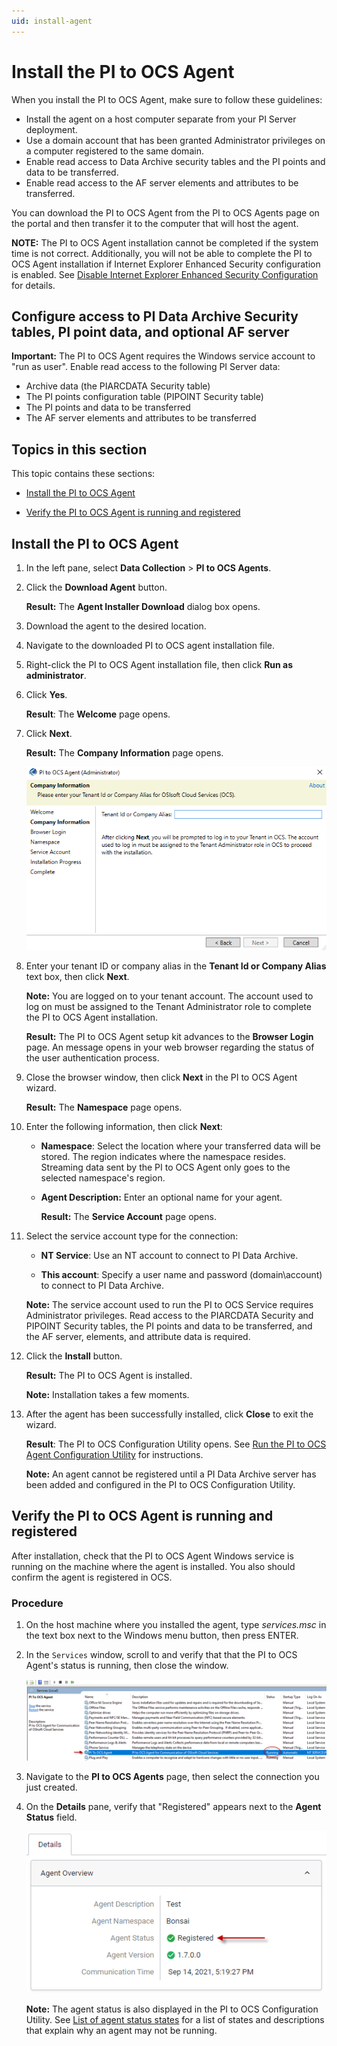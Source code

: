 ```yaml
---
uid: install-agent
---
```


# Install the PI to OCS Agent

When you install the PI to OCS Agent, make sure to follow these guidelines:

* Install the agent on a host computer separate from your PI Server deployment.
* Use a domain account that has been granted Administrator privileges on a computer registered to the same domain.
* Enable read access to Data Archive security tables and the PI points and data to be transferred.
* Enable read access to the AF server elements and attributes to be transferred.

You can download the PI to OCS Agent from the PI to OCS Agents page on the portal and then transfer it to the computer that will host the agent.

**NOTE:** The PI to OCS Agent installation cannot be completed if the system time is not correct. Additionally, you will not be able to complete the PI to OCS Agent installation if Internet Explorer Enhanced Security configuration is enabled. See [Disable Internet Explorer Enhanced Security Configuration](xref:disable-ie-security) for details. 

## Configure access to PI Data Archive Security tables, PI point data, and optional AF server

**Important:** The PI to OCS Agent requires the Windows service account to "run as user". Enable read access to the following PI Server data:

* Archive data (the PIARCDATA Security table)
* The PI points configuration table (PIPOINT Security table)
* The PI points and data to be transferred
* The AF server elements and attributes to be transferred 

## Topics in this section

This topic contains these sections:

* [Install the PI to OCS Agent](#install-the-pi-to-ocs-agent)

* [Verify the PI to OCS Agent is running and registered](#verify-the-pi-to-ocs-agent-is-running-and-registered)

## Install the PI to OCS Agent

1. In the left pane, select **Data Collection** > **PI to OCS Agents**.

2. Click the **Download Agent** button.

   **Result:** The **Agent Installer Download** dialog box opens.

3. Download the agent to the desired location.

4. Navigate to the downloaded PI to OCS agent installation file.

5. Right-click the PI to OCS Agent installation file, then click **Run as administrator**.

6. Click **Yes**.

   **Result**: The **Welcome** page opens.

7. Click **Next**.

   **Result:** The **Company Information** page opens.

   ![](../../images/agent-co-info.png)

8. Enter your tenant ID or company alias in the **Tenant Id or Company Alias** text box, then click **Next**.

   **Note:** You are logged on to your tenant account.  The account used to log on must be assigned to the Tenant Administrator role to complete the PI to OCS Agent installation.

   **Result:** The PI to OCS Agent setup kit advances to the **Browser Login** page. An message opens in your web browser regarding the status of the user authentication process. 

9. Close the browser window, then click **Next** in the PI to OCS Agent wizard.

   **Result:** The **Namespace** page opens.

10. Enter the following information, then click **Next**:

    * **Namespace**: Select the location where your transferred data will be stored. The region indicates where the namespace resides. Streaming data sent by the PI to OCS Agent only goes to the selected namespace's region.

    * **Agent Description:** Enter an optional name for your agent.

      **Result:** The **Service Account** page opens.

11. Select the service account type for the connection:

    * **NT Service**: Use an NT account to connect to PI Data Archive.

    * **This account**: Specify a user name and password (domain\account) to connect to PI Data Archive.

    **Note:** The service account used to run the PI to OCS Service requires Administrator privileges. Read access to the PIARCDATA Security and PIPOINT Security tables, the PI points and data to be transferred, and the AF server, elements, and attribute data is required.

12. Click the **Install** button.

    **Result:** The PI to OCS Agent is installed.

    **Note:** Installation takes a few moments.

13. After the agent has been successfully installed, click **Close** to exit the wizard.

    **Result**: The PI to OCS Configuration Utility opens. See [Run the PI to OCS Agent Configuration Utility](xref:pi-to-ocs-utility) for instructions.

    **Note:** An agent cannot be registered until a PI Data Archive server has been added and configured in the PI to OCS Configuration Utility.

## Verify the PI to OCS Agent is running and registered

After installation, check that the PI to OCS Agent Windows service is running on the machine where the agent is installed. You also should confirm the agent is registered in OCS.

### Procedure

1. On the host machine where you installed the agent, type *services.msc* in the text box next to the Windows menu button, then press ENTER.

2. In the `Services` window, scroll to and verify that that the PI to OCS Agent's status is running, then close the window.

   ![](../../images/services-window.png)

3. Navigate to the **PI to OCS Agents** page, then select the connection you just created.

4. On the **Details** pane, verify that "Registered" appears next to the **Agent Status** field.

   ![Agent status](../../images/details-pane.png)

   **Note:**  The agent status is also displayed in the PI to OCS Configuration Utility.  See [List of agent status states](xref:pi-to-ocs-utility#list-of-agent-status-states) for a list of states and descriptions that explain why an agent may not be running.
